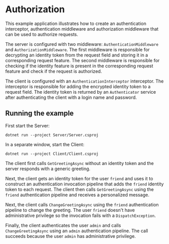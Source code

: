 # Authorization

This example application illustrates how to create an authentication interceptor, authentication middleware and
authorization middleware that can be used to authorize requests.

The server is configured with two middleware: `AuthenticationMiddleware` and `AuthorizationMiddleware`. The first
middleware is responsible for decrypting an identity token from the request field and storing it in a corresponding
request feature. The second middleware is responsible for checking if the identity feature is present in the
corresponding request feature and check if the request is authorized.

The client is configured with an `AuthenticationInterceptor` interceptor. The interceptor is responsible for adding the
encrypted identity token to a request field. The identity token is returned by an `Authenticator` service after
authenticating the client with a login name and password.

## Running the example

First start the Server:

```shell
dotnet run --project Server/Server.csproj
```

In a separate window, start the Client:

```shell
dotnet run --project Client/Client.csproj
```

The client first calls `GetGreetingAsync` without an identity token and the server responds with a generic greeting.

Next, the client gets an identity token for the user `friend` and uses it to construct an authentication invocation
pipeline that adds the `friend` identity token to each request. The client then calls `GetGreetingAsync` using the
`friend` authentication pipeline and receives a personalized message.

Next, the client calls `ChangeGreetingAsync` using the `friend` authentication pipeline to change the greeting. The user `friend` doesn't have administrative privilege so the invocation fails with a `DispatchException`.

Finally, the client authenticates the user `admin` and calls `ChangeGreetingAsync` using an `admin` authentication
pipeline. The call succeeds because the user `admin` has administrative privilege.
